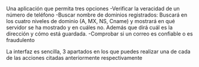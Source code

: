 Una aplicación que permita tres opciones 
-Verificar la veracidad de un número de teléfono
-Buscar nombre de dominios registrados:
  Buscará en los cuatro niveles de dominio (A, MX, NS, Cname) y mostrará en qué servidor se ha mostrado y en cuáles no. Además que dirá cuál es la dirección y cómo está guardada.
-Comprobar si un correo es confiable o es fraudulento

La interfaz es sencilla, 3 apartados en los que puedes realizar una de cada de las acciones citadas anteriormente respectivamente
